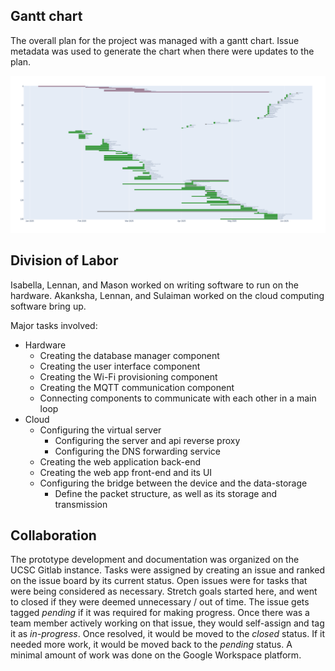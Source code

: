 ## Gantt chart
The overall plan for the project was managed with a gantt chart.
Issue metadata was used to generate the chart when there were updates to the plan.

![The gannt chart at the end of the prototype development](images/gantt.png)

## Division of Labor
Isabella, Lennan, and Mason worked on writing software to run on the hardware.
Akanksha, Lennan, and Sulaiman worked on the cloud computing software bring up.

Major tasks involved: 

- Hardware
  - Creating the database manager component
  - Creating the user interface component 
  - Creating the Wi-Fi provisioning component
  - Creating the MQTT communication component
  - Connecting components to communicate with each other in a main loop
- Cloud
  - Configuring the virtual server
    - Configuring the server and api reverse proxy
    - Configuring the DNS forwarding service
  - Creating the web application back-end
  - Creating the web app front-end and its UI
  - Configuring the bridge between the device and the data-storage
    - Define the packet structure, as well as its storage and transmission

## Collaboration
The prototype development and documentation was organized on the UCSC Gitlab instance.
Tasks were assigned by creating an issue and ranked on the issue board by its current status.
Open issues were for tasks that were being considered as necessary.
Stretch goals started here, and went to closed if they were deemed unnecessary / out of time.
The issue gets tagged *pending* if it was required for making progress.
Once there was a team member actively working on that issue, they would self-assign and tag it as *in-progress*.
Once resolved, it would be moved to the *closed* status.
If it needed more work, it would be moved back to the *pending* status.
A minimal amount of work was done on the Google Workspace platform.
